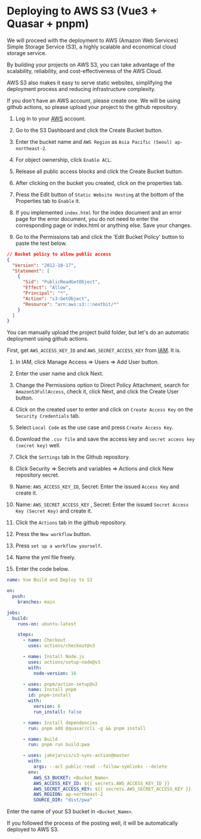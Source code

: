 # Deploying to AWS S3 (Vue3 + Quasar + pnpm)

We will proceed with the deployment to AWS (Amazon Web Services) Simple Storage Service (S3), a highly scalable and economical cloud storage service.

By building your projects on AWS S3, you can take advantage of the scalability, reliability, and cost-effectiveness of the AWS Cloud.

AWS S3 also makes it easy to serve static websites, simplifying the deployment process and reducing infrastructure complexity.

If you don't have an AWS account, please create one.
We will be using github actions, so please upload your project to the github repository.

1. Log in to your <a href="https://ap-northeast-2.console.aws.amazon.com/console/home">AWS</a> account.

2. Go to the S3 Dashboard and click the Create Bucket button.

3. Enter the bucket name and `AWS Region` as `Asia Pacific (Seoul) ap-northeast-2`.

4. For object ownership, click `Enable ACL`.

5. Release all public access blocks and click the Create Bucket button.

6. After clicking on the bucket you created, click on the properties tab.

7. Press the Edit button of `Static Website Hosting` at the bottom of the Properties tab to `Enable` it.

8. If you implemented `index.html` for the index document and an error page for the error document, you do not need to enter the corresponding page or index.html or anything else. Save your changes.

9. Go to the Permissions tab and click the 'Edit Bucket Policy' button to paste the text below.

```json
// Bucket policy to allow public access
{
  "Version": "2012-10-17",
  "Statement": [
    {
      "Sid": "PublicReadGetObject",
      "Effect": "Allow",
      "Principal": "*",
      "Action": "s3:GetObject",
      "Resource": "arn:aws:s3:::nextbit/*"
    }
  ]
}
```

You can manually upload the project build folder, but let's do an automatic deployment using github actions.

First, get `AWS_ACCESS_KEY_ID` and `AWS_SECRET_ACCESS_KEY` from <a href="http://us-east-1.console.aws.amazon.com/iamv2/home" target="_blank">IAM</a>. It is.

1. In IAM, click Manage Access => Users => Add User button.

2. Enter the user name and click Next.

3. Change the Permissions option to Direct Policy Attachment, search for `AmazonS3FullAccess`, check it, click Next, and click the Create User button.

4. Click on the created user to enter and click on `Create Access Key` on the `Security Credentials` tab.

5. Select `Local Code` as the use case and press `Create Access Key`.

6. Download the `.csv file` and save the access key and `secret access key (secret key)` well.

7. Click the `Settings` tab in the Github repository.

8. Click Security => Secrets and variables => Actions and click New repository secret.

9. Name: `AWS_ACCESS_KEY_ID`, Secret: Enter the issued `Access Key` and create it.

10. Name: `AWS_SECRET_ACCESS_KEY` , Secret: Enter the issued `Secret Access Key (Secret Key)` and create it.

11. Click the `Actions` tab in the github repository.

12. Press the `New workflow` button.

13. Press `set up a workflow yourself`.

14. Name the yml file freely.

15. Enter the code below.

```yml
name: Vue Build and Deploy to S3

on:
  push:
    branches: main

jobs:
  build:
    runs-on: ubuntu-latest

    steps:
      - name: Checkout
        uses: actions/checkout@v3

      - name: Install Node.js
        uses: actions/setup-node@v3
        with:
          node-version: 16

      - uses: pnpm/action-setup@v2
        name: Install pnpm
        id: pnpm-install
        with:
          version: 8
          run_install: false

      - name: Install dependencies
        run: pnpm add @quasar/cli -g && pnpm install

      - name: Build
        run: pnpm run build:pwa

      - uses: jakejarvis/s3-sync-action@master
        with:
          args: --acl public-read --follow-symlinks --delete
        env:
          AWS_S3_BUCKET: <Bucket_Name>
          AWS_ACCESS_KEY_ID: ${{ secrets.AWS_ACCESS_KEY_ID }}
          AWS_SECRET_ACCESS_KEY: ${{ secrets.AWS_SECRET_ACCESS_KEY }}
          AWS_REGION: ap-northeast-2
          SOURCE_DIR: "dist/pwa"
```

Enter the name of your S3 bucket in `<Bucket_Name>`.

If you followed the process of the posting well, it will be automatically deployed to AWS S3.
